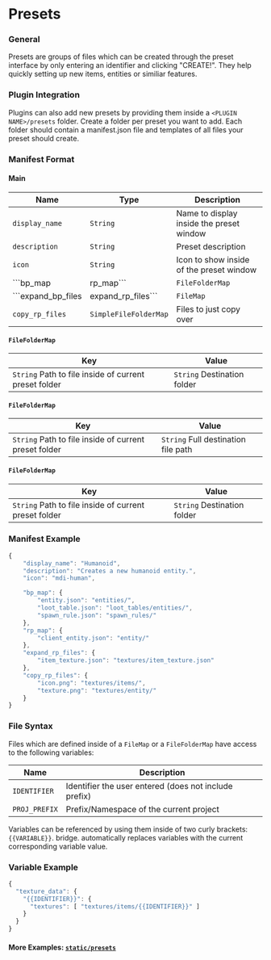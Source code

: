 # Presets
### General
Presets are groups of files which can be created through the preset interface by only entering an identifier and clicking "CREATE!". They help quickly setting up new items, entities or similiar features.

### Plugin Integration
Plugins can also add new presets by providing them inside a ```<PLUGIN NAME>/presets``` folder. Create a folder per preset you want to add. Each folder should contain a manifest.json file and templates of all files your preset should create.

### Manifest Format
#### Main
| Name | Type | Description 
| --- | --- | ---
| ```display_name``` | ```String``` | Name to display inside the preset window
| ```description``` | ```String``` | Preset description
| ```icon``` | ```String``` | Icon to show inside of the preset window
| ```bp_map|rp_map``` | ```FileFolderMap``` | JSON files to create
| ```expand_bp_files|expand_rp_files``` | ```FileMap``` | Files to add data to
| ```copy_rp_files``` | ```SimpleFileFolderMap``` | Files to just copy over

#### ```FileFolderMap```
| Key | Value
| --- | ---
| ```String``` Path to file inside of current preset folder | ```String``` Destination folder
#### ```FileFolderMap```
| Key | Value
| --- | ---
| ```String``` Path to file inside of current preset folder | ```String``` Full destination file path
#### ```FileFolderMap```
| Key | Value
| --- | ---
| ```String``` Path to file inside of current preset folder | ```String``` Destination folder

### Manifest Example
```javascript
{
    "display_name": "Humanoid",
    "description": "Creates a new humanoid entity.",
    "icon": "mdi-human",

    "bp_map": {
        "entity.json": "entities/",
        "loot_table.json": "loot_tables/entities/",
        "spawn_rule.json": "spawn_rules/"
    },
    "rp_map": {
        "client_entity.json": "entity/"
    },
    "expand_rp_files": {
        "item_texture.json": "textures/item_texture.json"
    },
    "copy_rp_files": {
        "icon.png": "textures/items/",
        "texture.png": "textures/entity/"
    }
}
```

### File Syntax
Files which are defined inside of a ```FileMap``` or a ```FileFolderMap``` have access to the following variables:

| Name | Description
| --- | ---
| ```IDENTIFIER``` | Identifier the user entered (does not include prefix)
| ```PROJ_PREFIX``` | Prefix/Namespace of the current project

Variables can be referenced by using them inside of two curly brackets: ```{{VARIABLE}}```. bridge. automatically replaces variables with the current corresponding variable value.

### Variable Example
```javascript
{
  "texture_data": {
    "{{IDENTIFIER}}": {
      "textures": [ "textures/items/{{IDENTIFIER}}" ]
    }
  }
}
```


#### More Examples: [```static/presets```](https://github.com/solvedDev/bridge./tree/master/static/presets)